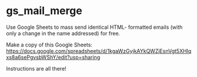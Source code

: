 # gs_mail_merge
Use Google Sheets to mass send identical HTML- formatted emails (with only a change in the name addressed) for free.

Make a copy of this Google Sheets: https://docs.google.com/spreadsheets/d/1kgaWzGyjkAYkQWZjEsnVgt5XHIqxs8a6sePgvsbWShY/edit?usp=sharing

Instructions are all there!
